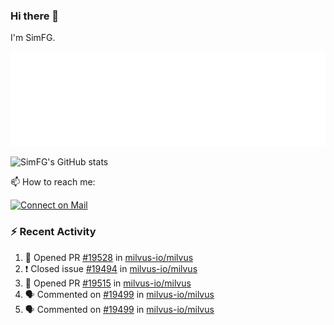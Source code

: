 ### Hi there 👋

I'm SimFG.

![Metrics](/metrics.plugin.followup.user.svg)

![SimFG's GitHub stats](https://github-readme-stats.vercel.app/api?username=SimFG&show_icons=true&theme=radical&count_private=true)

📫 How to reach me:

[![Connect on Mail](https://img.shields.io/badge/Ask%20me-anything-1abc9c.svg)](mailto:1142838399@qq.com)

### :zap: Recent Activity

<!--START_SECTION:activity-->
1. 💪 Opened PR [#19528](https://github.com/milvus-io/milvus/pull/19528) in [milvus-io/milvus](https://github.com/milvus-io/milvus)
2. ❗️ Closed issue [#19494](https://github.com/milvus-io/milvus/issues/19494) in [milvus-io/milvus](https://github.com/milvus-io/milvus)
3. 💪 Opened PR [#19515](https://github.com/milvus-io/milvus/pull/19515) in [milvus-io/milvus](https://github.com/milvus-io/milvus)
4. 🗣 Commented on [#19499](https://github.com/milvus-io/milvus/issues/19499) in [milvus-io/milvus](https://github.com/milvus-io/milvus)
5. 🗣 Commented on [#19499](https://github.com/milvus-io/milvus/issues/19499) in [milvus-io/milvus](https://github.com/milvus-io/milvus)
<!--END_SECTION:activity-->

